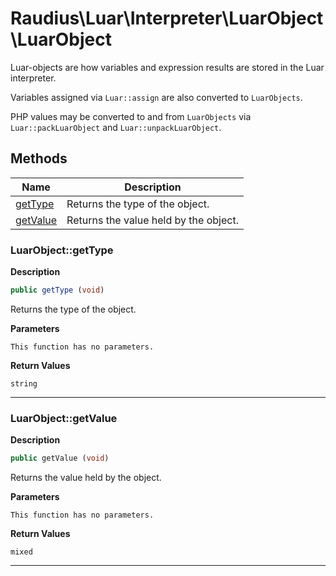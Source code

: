 # Raudius\Luar\Interpreter\LuarObject\LuarObject  

Luar-objects are how variables and expression results are stored in the Luar interpreter.

Variables assigned via `Luar::assign` are also converted to `LuarObjects`.

PHP values may be converted to and from `LuarObjects` via `Luar::packLuarObject` and `Luar::unpackLuarObject`.  





## Methods

| Name | Description |
|------|-------------|
|[getType](#luarobjectgettype)|Returns the type of the object.|
|[getValue](#luarobjectgetvalue)|Returns the value held by the object.|




### LuarObject::getType  

**Description**

```php
public getType (void)
```

Returns the type of the object. 

 

**Parameters**

`This function has no parameters.`

**Return Values**

`string`




<hr />


### LuarObject::getValue  

**Description**

```php
public getValue (void)
```

Returns the value held by the object. 

 

**Parameters**

`This function has no parameters.`

**Return Values**

`mixed`




<hr />

